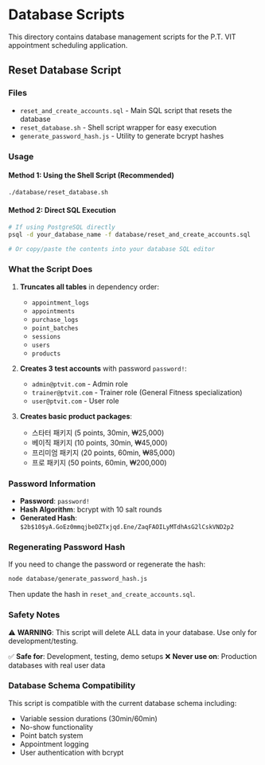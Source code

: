 # Database Scripts

This directory contains database management scripts for the P.T. VIT appointment scheduling application.

## Reset Database Script

### Files
- `reset_and_create_accounts.sql` - Main SQL script that resets the database
- `reset_database.sh` - Shell script wrapper for easy execution
- `generate_password_hash.js` - Utility to generate bcrypt hashes

### Usage

#### Method 1: Using the Shell Script (Recommended)
```bash
./database/reset_database.sh
```

#### Method 2: Direct SQL Execution
```bash
# If using PostgreSQL directly
psql -d your_database_name -f database/reset_and_create_accounts.sql

# Or copy/paste the contents into your database SQL editor
```

### What the Script Does

1. **Truncates all tables** in dependency order:
   - `appointment_logs`
   - `appointments` 
   - `purchase_logs`
   - `point_batches`
   - `sessions`
   - `users`
   - `products`

2. **Creates 3 test accounts** with password `password!`:
   - `admin@ptvit.com` - Admin role
   - `trainer@ptvit.com` - Trainer role (General Fitness specialization)
   - `user@ptvit.com` - User role

3. **Creates basic product packages**:
   - 스타터 패키지 (5 points, 30min, ₩25,000)
   - 베이직 패키지 (10 points, 30min, ₩45,000) 
   - 프리미엄 패키지 (20 points, 60min, ₩85,000)
   - 프로 패키지 (50 points, 60min, ₩200,000)

### Password Information
- **Password**: `password!`
- **Hash Algorithm**: bcrypt with 10 salt rounds
- **Generated Hash**: `$2b$10$yA.GoEz0mmqjbeDZTxjqd.Ene/ZaqFAOILyMTdhAsG2lCskVND2p2`

### Regenerating Password Hash
If you need to change the password or regenerate the hash:

```bash
node database/generate_password_hash.js
```

Then update the hash in `reset_and_create_accounts.sql`.

### Safety Notes
⚠️ **WARNING**: This script will delete ALL data in your database. Use only for development/testing.

✅ **Safe for**: Development, testing, demo setups
❌ **Never use on**: Production databases with real user data

### Database Schema Compatibility
This script is compatible with the current database schema including:
- Variable session durations (30min/60min)
- No-show functionality
- Point batch system
- Appointment logging
- User authentication with bcrypt